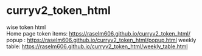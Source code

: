 # curryv2_token_html
wise token html <br>
Home page token items: https://raselm606.github.io/curryv2_token_html/
popup : https://raselm606.github.io/curryv2_token_html/popup.html
weekly table: https://raselm606.github.io/curryv2_token_html/weekly_table.html
